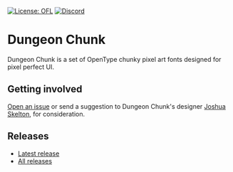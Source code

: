 [![License: OFL](https://img.shields.io/badge/License-OFL-lightgrey.svg)](https://opensource.org/licenses/OFL-1.1) [![Discord](https://img.shields.io/discord/266998536632139776.svg?logo=discord&logoColor=white&logoWidth=20&labelColor=7289DA&label=Discord&color=17cf48)](https://discord.gg/gyhmH5f)

# Dungeon Chunk

Dungeon Chunk is a set of OpenType chunky pixel art fonts designed for pixel perfect UI.

## Getting involved

[Open an issue](https://github.com/priorityinterrupt/dungeon-chunk/issues) or send a suggestion to Dungeon Chunk's designer [Joshua Skelton](mailto:joshua@priorityinterrupt.games?subject=[GitHub]%Dungeon%20Chunk), for consideration.

## Releases

* [Latest release](../../releases/latest)
* [All releases](../../releases)
